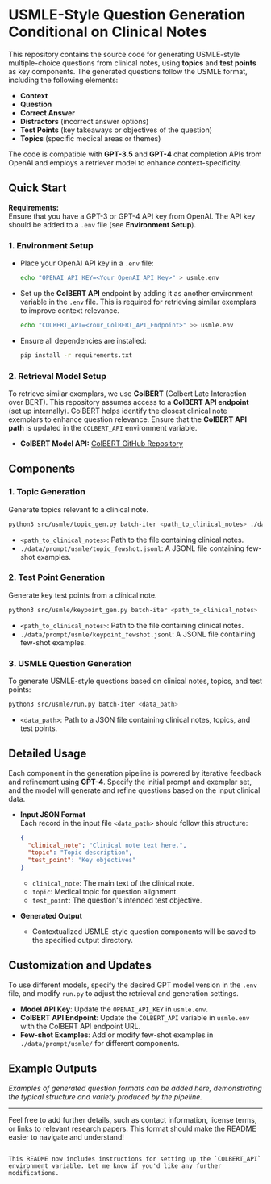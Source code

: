 # USMLE-Style Question Generation Conditional on Clinical Notes

This repository contains the source code for generating USMLE-style multiple-choice questions from clinical notes, using **topics** and **test points** as key components. The generated questions follow the USMLE format, including the following elements:

- **Context**
- **Question**
- **Correct Answer**
- **Distractors** (incorrect answer options)
- **Test Points** (key takeaways or objectives of the question)
- **Topics** (specific medical areas or themes)

The code is compatible with **GPT-3.5** and **GPT-4** chat completion APIs from OpenAI and employs a retriever model to enhance context-specificity. 

## Quick Start

**Requirements:**  
Ensure that you have a GPT-3 or GPT-4 API key from OpenAI. The API key should be added to a `.env` file (see **Environment Setup**).

### 1. **Environment Setup**

- Place your OpenAI API key in a `.env` file:

  ```bash
  echo "OPENAI_API_KEY=<Your_OpenAI_API_Key>" > usmle.env
  ```

- Set up the **ColBERT API** endpoint by adding it as another environment variable in the `.env` file. This is required for retrieving similar exemplars to improve context relevance.

  ```bash
  echo "COLBERT_API=<Your_ColBERT_API_Endpoint>" >> usmle.env
  ```

- Ensure all dependencies are installed:

  ```bash
  pip install -r requirements.txt
  ```

### 2. **Retrieval Model Setup**

To retrieve similar exemplars, we use **ColBERT** (Colbert Late Interaction over BERT). This repository assumes access to a **ColBERT API endpoint** (set up internally). ColBERT helps identify the closest clinical note exemplars to enhance question relevance. Ensure that the **ColBERT API path** is updated in the `COLBERT_API` environment variable.

- **ColBERT Model API:** [ColBERT GitHub Repository](https://github.com/stanford-futuredata/ColBERT)

## Components

### 1. **Topic Generation**

Generate topics relevant to a clinical note.

```bash
python3 src/usmle/topic_gen.py batch-iter <path_to_clinical_notes> ./data/prompt/usmle/topic_fewshot.jsonl
```

- `<path_to_clinical_notes>`: Path to the file containing clinical notes.
- `./data/prompt/usmle/topic_fewshot.jsonl`: A JSONL file containing few-shot examples.

### 2. **Test Point Generation**

Generate key test points from a clinical note.

```bash
python3 src/usmle/keypoint_gen.py batch-iter <path_to_clinical_notes> ./data/prompt/usmle/keypoint_fewshot.jsonl
```

- `<path_to_clinical_notes>`: Path to the file containing clinical notes.
- `./data/prompt/usmle/keypoint_fewshot.jsonl`: A JSONL file containing few-shot examples.

### 3. **USMLE Question Generation**

To generate USMLE-style questions based on clinical notes, topics, and test points:

```bash
python3 src/usmle/run.py batch-iter <data_path>
```

- `<data_path>`: Path to a JSON file containing clinical notes, topics, and test points.

## Detailed Usage

Each component in the generation pipeline is powered by iterative feedback and refinement using **GPT-4**. Specify the initial prompt and exemplar set, and the model will generate and refine questions based on the input clinical data.

- **Input JSON Format**  
  Each record in the input file `<data_path>` should follow this structure:

  ```json
  {
    "clinical_note": "Clinical note text here.",
    "topic": "Topic description",
    "test_point": "Key objectives"
  }
  ```

  - `clinical_note`: The main text of the clinical note.
  - `topic`: Medical topic for question alignment.
  - `test_point`: The question's intended test objective.

- **Generated Output**
  - Contextualized USMLE-style question components will be saved to the specified output directory.

## Customization and Updates

To use different models, specify the desired GPT model version in the `.env` file, and modify `run.py` to adjust the retrieval and generation settings.

- **Model API Key**: Update the `OPENAI_API_KEY` in `usmle.env`.
- **ColBERT API Endpoint**: Update the `COLBERT_API` variable in `usmle.env` with the ColBERT API endpoint URL.
- **Few-shot Examples**: Add or modify few-shot examples in `./data/prompt/usmle/` for different components.

## Example Outputs

*Examples of generated question formats can be added here, demonstrating the typical structure and variety produced by the pipeline.*

---

Feel free to add further details, such as contact information, license terms, or links to relevant research papers. This format should make the README easier to navigate and understand!
```

This README now includes instructions for setting up the `COLBERT_API` environment variable. Let me know if you'd like any further modifications.